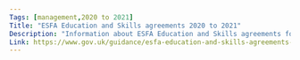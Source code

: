 ```yaml
---
Tags: [management,2020 to 2021]
Title: "ESFA Education and Skills agreements 2020 to 2021"
Description: "Information about ESFA Education and Skills agreements for 2020 to 2021."
Link: https://www.gov.uk/guidance/esfa-education-and-skills-agreements-2020-to-2021
---
```

